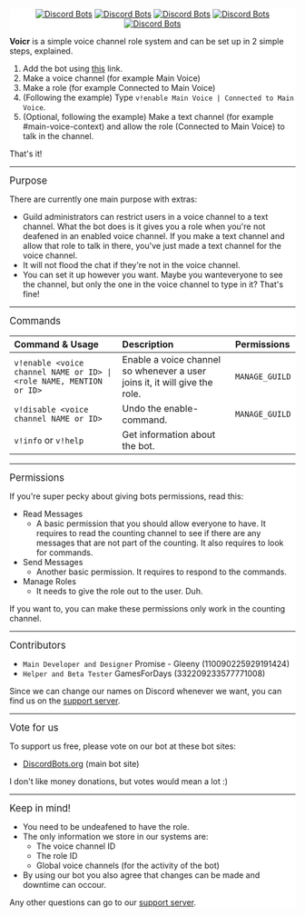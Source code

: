 
<div style="background:white url(https://i.imgur.com/QiCG7sd.png) repeat fixed;">
<div align="center">
  
[![Discord Bots](https://discordbots.org/api/widget/status/472842075310653447.svg)](https://discordbots.org/bot/472842075310653447) [![Discord Bots](https://discordbots.org/api/widget/servers/472842075310653447.svg)](https://discordbots.org/bot/472842075310653447) [![Discord Bots](https://discordbots.org/api/widget/upvotes/472842075310653447.svg)](https://discordbots.org/bot/472842075310653447) [![Discord Bots](https://discordbots.org/api/widget/lib/472842075310653447.svg)](https://discordbots.org/bot/472842075310653447) [![Discord Bots](https://discordbots.org/api/widget/owner/472842075310653447.svg)](https://discordbots.org/bot/472842075310653447)

</div>

**Voicr** is a simple voice channel role system and can be set up in 2 simple steps, explained.
1. Add the bot using [this](https://discordapp.com/oauth2/authorize?client_id=472842075310653447&permissions=268438528&scope=bot) link.
2. Make a voice channel (for example Main Voice)
3. Make a role (for example Connected to Main Voice)
4. (Following the example) Type `v!enable Main Voice | Connected to Main Voice`.
5. (Optional, following the example) Make a text channel (for example #main-voice-context) and allow the role (Connected to Main Voice) to talk in the channel.

That's it!
** **
<big>Purpose</big>

There are currently one main purpose with extras:
- Guild administrators can restrict users in a voice channel to a text channel. What the bot does is it gives you a role when you're not deafened in an enabled voice channel. If you make a text channel and allow that role to talk in there, you've just made a text channel for the voice channel.
- It will not flood the chat if they're not in the voice channel.
- You can set it up however you want. Maybe you wanteveryone to see the channel, but only the one in the voice channel to type in it? That's fine!

** **
<big>Commands</big>

| Command & Usage                                                    | Description                                           | Permissions    |
|:-------------------------------------------------------------------|:------------------------------------------------------|:---------------|
| `v!enable <voice channel NAME or ID> \| <role NAME, MENTION or ID>` | Enable a voice channel so whenever a user joins it, it will give the role. | `MANAGE_GUILD` |
| `v!disable <voice channel NAME or ID>`                             | Undo the enable-command. | `MANAGE_GUILD` |
| `v!info` or `v!help`                                               | Get information about the bot. |

** **
<big>Permissions</big>

If you're super pecky about giving bots permissions, read this:
- Read Messages
	- A basic permission that you should allow everyone to have. It requires to read the counting channel to see if there are any messages that are not part of the counting. It also requires to look for commands.
- Send Messages
	- Another basic permission. It requires to respond to the commands.
- Manage Roles
	- It needs to give the role out to the user. Duh.

If you want to, you can make these permissions only work in the counting channel. 

** **
<big>Contributors</big>

- `Main Developer and Designer` Promise - Gleeny (110090225929191424)
- `Helper and Beta Tester` GamesForDays (332209233577771008)

Since we can change our names on Discord whenever we want, you can find us on the [support server](https://discord.gg/JbHX5U3).

** **
<big>Vote for us</big>

To support us free, please vote on our bot at these bot sites:
- [DiscordBots.org](https://discordbots.org/bot/472842075310653447/vote) (main bot site)

I don't like money donations, but votes would mean a lot :)

** **
<big>Keep in mind!</big>

- You need to be undeafened to have the role.
- The only information we store in our systems are:
	- The voice channel ID
	- The role ID
	- Global voice channels (for the activity of the bot)
- By using our bot you also agree that changes can be made and downtime can occour.

Any other questions can go to our [support server](https://discord.gg/JbHX5U3).
